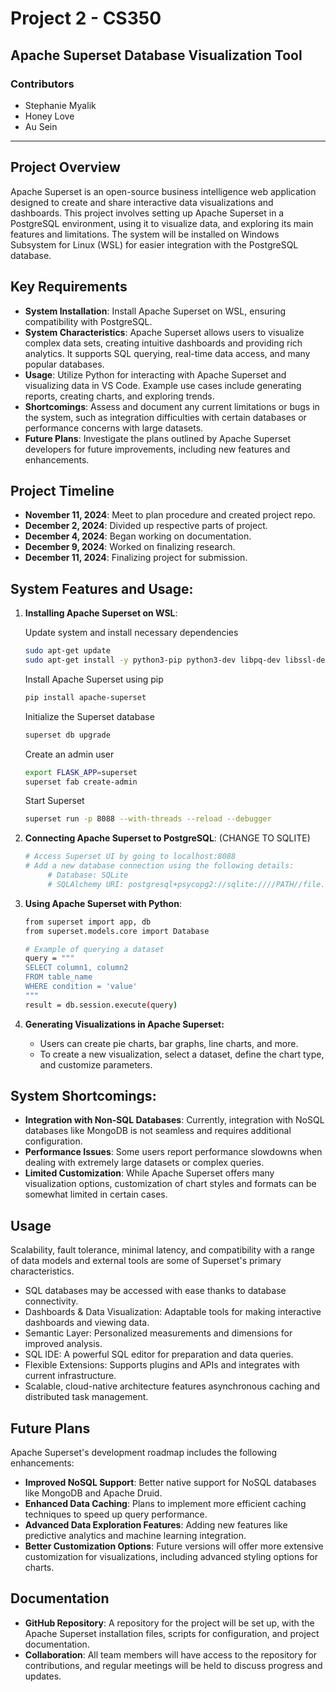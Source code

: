 # Project 2 - CS350

## Apache Superset Database Visualization Tool

### Contributors
- Stephanie Myalik
- Honey Love
- Au Sein

--- 

## Project Overview
Apache Superset is an open-source business intelligence web application designed to create and share interactive data visualizations and dashboards. This project involves setting up Apache Superset in a PostgreSQL environment, using it to visualize data, and exploring its main features and limitations. The system will be installed on Windows Subsystem for Linux (WSL) for easier integration with the PostgreSQL database.

## Key Requirements
- **System Installation**: Install Apache Superset on WSL, ensuring compatibility with PostgreSQL.
- **System Characteristics**: Apache Superset allows users to visualize complex data sets, creating intuitive dashboards and providing rich analytics. It supports SQL querying, real-time data access, and many popular databases.
- **Usage**: Utilize Python for interacting with Apache Superset and visualizing data in VS Code. Example use cases include generating reports, creating charts, and exploring trends.
- **Shortcomings**: Assess and document any current limitations or bugs in the system, such as integration difficulties with certain databases or performance concerns with large datasets.
- **Future Plans**: Investigate the plans outlined by Apache Superset developers for future improvements, including new features and enhancements.

## Project Timeline
- **November 11, 2024**: Meet to plan procedure and created project repo. 
- **December 2, 2024**: Divided up respective parts of project.
- **December 4, 2024**: Began working on documentation. 
- **December 9, 2024**: Worked on finalizing research. 
- **December 11, 2024**: Finalizing project for submission.

## System Features and Usage:

1. **Installing Apache Superset on WSL**:
     
     Update system and install necessary dependencies
     ``` bash
     sudo apt-get update
     sudo apt-get install -y python3-pip python3-dev libpq-dev libssl-dev
     ```

     Install Apache Superset using pip
     ``` bash
     pip install apache-superset
     ```

     Initialize the Superset database
     ``` bash
     superset db upgrade
     ```

     Create an admin user
     ``` bash
     export FLASK_APP=superset
     superset fab create-admin
     ```

     Start Superset
     ``` bash
     superset run -p 8088 --with-threads --reload --debugger
     ```

2. **Connecting Apache Superset to PostgreSQL**: (CHANGE TO SQLITE)

     ``` bash
     # Access Superset UI by going to localhost:8088
     # Add a new database connection using the following details:
          # Database: SQLite
          # SQLAlchemy URI: postgresql+psycopg2://sqlite:////PATH//file.db
     ```

3. **Using Apache Superset with Python**:

     ``` bash
     from superset import app, db
     from superset.models.core import Database

     # Example of querying a dataset
     query = """
     SELECT column1, column2
     FROM table_name
     WHERE condition = 'value'
     """
     result = db.session.execute(query)
     ```

4. **Generating Visualizations in Apache Superset:**
   - Users can create pie charts, bar graphs, line charts, and more.
   - To create a new visualization, select a dataset, define the chart type, and customize parameters.

## System Shortcomings:

- **Integration with Non-SQL Databases**: Currently, integration with NoSQL databases like MongoDB is not seamless and requires additional configuration.
- **Performance Issues**: Some users report performance slowdowns when dealing with extremely large datasets or complex queries.
- **Limited Customization**: While Apache Superset offers many visualization options, customization of chart styles and formats can be somewhat limited in certain cases.

## Usage
Scalability, fault tolerance, minimal latency, and compatibility with a range of data models and external tools are some of Superset's primary characteristics.
- SQL databases may be accessed with ease thanks to database connectivity.
- Dashboards & Data Visualization: Adaptable tools for making interactive dashboards and viewing data.
- Semantic Layer: Personalized measurements and dimensions for improved analysis.
- SQL IDE: A powerful SQL editor for preparation and data queries.
- Flexible Extensions: Supports plugins and APIs and integrates with current infrastructure.
- Scalable, cloud-native architecture features asynchronous caching and distributed task management.
## Future Plans

Apache Superset's development roadmap includes the following enhancements:

 - **Improved NoSQL Support**: Better native support for NoSQL databases like MongoDB and Apache Druid.
- **Enhanced Data Caching**: Plans to implement more efficient caching techniques to speed up query performance.
- **Advanced Data Exploration Features**: Adding new features like predictive analytics and machine learning integration.
- **Better Customization Options**: Future versions will offer more extensive customization for visualizations, including advanced styling options for charts.

## Documentation
- **GitHub Repository**: A repository for the project will be set up, with the Apache Superset installation files, scripts for configuration, and project documentation.
- **Collaboration**: All team members will have access to the repository for contributions, and regular meetings will be held to discuss progress and updates.